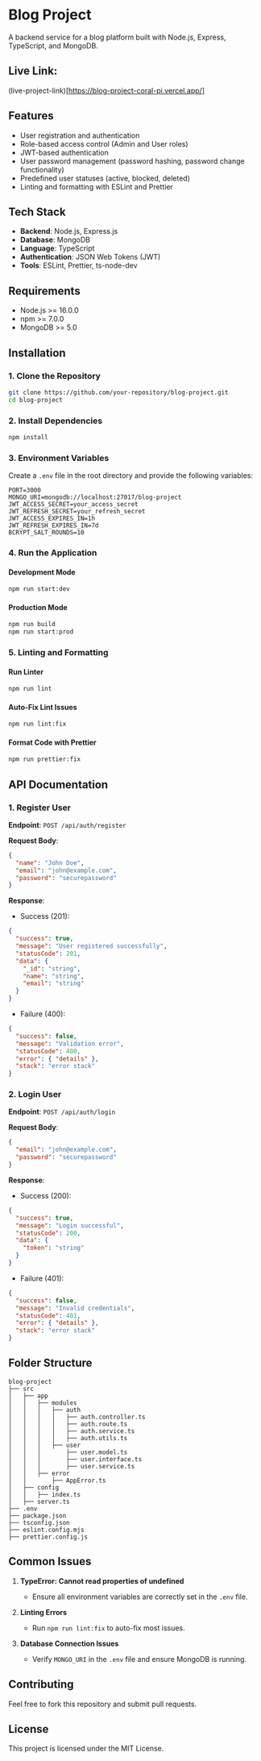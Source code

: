 # Blog Project

A backend service for a blog platform built with Node.js, Express, TypeScript, and MongoDB.

## Live Link:
(live-project-link)[https://blog-project-coral-pi.vercel.app/]

## Features
- User registration and authentication
- Role-based access control (Admin and User roles)
- JWT-based authentication
- User password management (password hashing, password change functionality)
- Predefined user statuses (active, blocked, deleted)
- Linting and formatting with ESLint and Prettier

## Tech Stack
- **Backend**: Node.js, Express.js
- **Database**: MongoDB
- **Language**: TypeScript
- **Authentication**: JSON Web Tokens (JWT)
- **Tools**: ESLint, Prettier, ts-node-dev

## Requirements
- Node.js >= 16.0.0
- npm >= 7.0.0
- MongoDB >= 5.0

## Installation

### 1. Clone the Repository
```bash
git clone https://github.com/your-repository/blog-project.git
cd blog-project
```

### 2. Install Dependencies
```bash
npm install
```

### 3. Environment Variables
Create a `.env` file in the root directory and provide the following variables:

```
PORT=3000
MONGO_URI=mongodb://localhost:27017/blog-project
JWT_ACCESS_SECRET=your_access_secret
JWT_REFRESH_SECRET=your_refresh_secret
JWT_ACCESS_EXPIRES_IN=1h
JWT_REFRESH_EXPIRES_IN=7d
BCRYPT_SALT_ROUNDS=10
```

### 4. Run the Application

#### Development Mode
```bash
npm run start:dev
```

#### Production Mode
```bash
npm run build
npm run start:prod
```

### 5. Linting and Formatting

#### Run Linter
```bash
npm run lint
```

#### Auto-Fix Lint Issues
```bash
npm run lint:fix
```

#### Format Code with Prettier
```bash
npm run prettier:fix
```

## API Documentation

### 1. Register User
**Endpoint**: `POST /api/auth/register`

**Request Body**:
```json
{
  "name": "John Doe",
  "email": "john@example.com",
  "password": "securepassword"
}
```

**Response**:
- Success (201):
```json
{
  "success": true,
  "message": "User registered successfully",
  "statusCode": 201,
  "data": {
    "_id": "string",
    "name": "string",
    "email": "string"
  }
}
```
- Failure (400):
```json
{
  "success": false,
  "message": "Validation error",
  "statusCode": 400,
  "error": { "details" },
  "stack": "error stack"
}
```

### 2. Login User
**Endpoint**: `POST /api/auth/login`

**Request Body**:
```json
{
  "email": "john@example.com",
  "password": "securepassword"
}
```

**Response**:
- Success (200):
```json
{
  "success": true,
  "message": "Login successful",
  "statusCode": 200,
  "data": {
    "token": "string"
  }
}
```
- Failure (401):
```json
{
  "success": false,
  "message": "Invalid credentials",
  "statusCode": 401,
  "error": { "details" },
  "stack": "error stack"
}
```

## Folder Structure
```
blog-project
├── src
│   ├── app
│   │   ├── modules
│   │   │   ├── auth
│   │   │   │   ├── auth.controller.ts
│   │   │   │   ├── auth.route.ts
│   │   │   │   ├── auth.service.ts
│   │   │   │   ├── auth.utils.ts
│   │   │   ├── user
│   │   │       ├── user.model.ts
│   │   │       ├── user.interface.ts
│   │   │       ├── user.service.ts
│   │   ├── error
│   │       ├── AppError.ts
│   ├── config
│   │   ├── index.ts
│   ├── server.ts
├── .env
├── package.json
├── tsconfig.json
├── eslint.config.mjs
├── prettier.config.js
```

## Common Issues

1. **TypeError: Cannot read properties of undefined**
   - Ensure all environment variables are correctly set in the `.env` file.

2. **Linting Errors**
   - Run `npm run lint:fix` to auto-fix most issues.

3. **Database Connection Issues**
   - Verify `MONGO_URI` in the `.env` file and ensure MongoDB is running.

## Contributing
Feel free to fork this repository and submit pull requests.

## License
This project is licensed under the MIT License.

